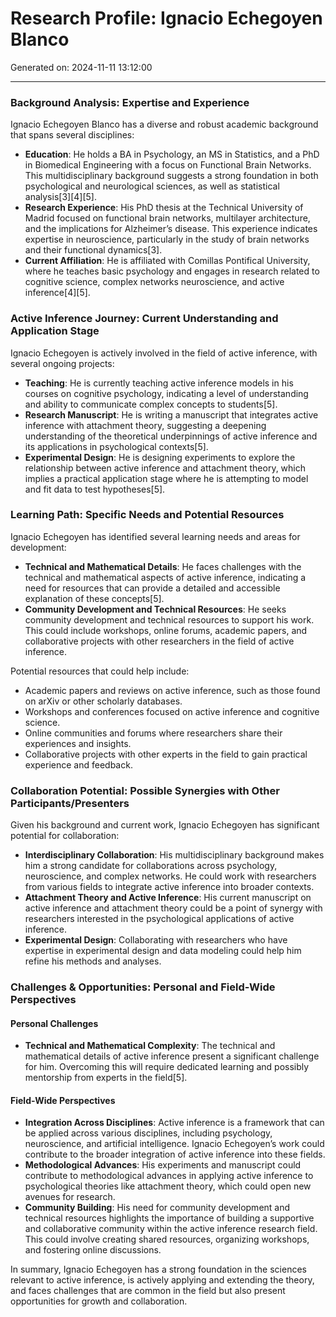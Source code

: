 # Research Profile: Ignacio Echegoyen Blanco

Generated on: 2024-11-11 13:12:00

---

### Background Analysis: Expertise and Experience

Ignacio Echegoyen Blanco has a diverse and robust academic background that spans several disciplines:

- **Education**: He holds a BA in Psychology, an MS in Statistics, and a PhD in Biomedical Engineering with a focus on Functional Brain Networks. This multidisciplinary background suggests a strong foundation in both psychological and neurological sciences, as well as statistical analysis[3][4][5].
- **Research Experience**: His PhD thesis at the Technical University of Madrid focused on functional brain networks, multilayer architecture, and the implications for Alzheimer’s disease. This experience indicates expertise in neuroscience, particularly in the study of brain networks and their functional dynamics[3].
- **Current Affiliation**: He is affiliated with Comillas Pontifical University, where he teaches basic psychology and engages in research related to cognitive science, complex networks neuroscience, and active inference[4][5].

### Active Inference Journey: Current Understanding and Application Stage

Ignacio Echegoyen is actively involved in the field of active inference, with several ongoing projects:

- **Teaching**: He is currently teaching active inference models in his courses on cognitive psychology, indicating a level of understanding and ability to communicate complex concepts to students[5].
- **Research Manuscript**: He is writing a manuscript that integrates active inference with attachment theory, suggesting a deepening understanding of the theoretical underpinnings of active inference and its applications in psychological contexts[5].
- **Experimental Design**: He is designing experiments to explore the relationship between active inference and attachment theory, which implies a practical application stage where he is attempting to model and fit data to test hypotheses[5].

### Learning Path: Specific Needs and Potential Resources

Ignacio Echegoyen has identified several learning needs and areas for development:

- **Technical and Mathematical Details**: He faces challenges with the technical and mathematical aspects of active inference, indicating a need for resources that can provide a detailed and accessible explanation of these concepts[5].
- **Community Development and Technical Resources**: He seeks community development and technical resources to support his work. This could include workshops, online forums, academic papers, and collaborative projects with other researchers in the field of active inference.

Potential resources that could help include:
  - Academic papers and reviews on active inference, such as those found on arXiv or other scholarly databases.
  - Workshops and conferences focused on active inference and cognitive science.
  - Online communities and forums where researchers share their experiences and insights.
  - Collaborative projects with other experts in the field to gain practical experience and feedback.

### Collaboration Potential: Possible Synergies with Other Participants/Presenters

Given his background and current work, Ignacio Echegoyen has significant potential for collaboration:

- **Interdisciplinary Collaboration**: His multidisciplinary background makes him a strong candidate for collaborations across psychology, neuroscience, and complex networks. He could work with researchers from various fields to integrate active inference into broader contexts.
- **Attachment Theory and Active Inference**: His current manuscript on active inference and attachment theory could be a point of synergy with researchers interested in the psychological applications of active inference.
- **Experimental Design**: Collaborating with researchers who have expertise in experimental design and data modeling could help him refine his methods and analyses.

### Challenges & Opportunities: Personal and Field-Wide Perspectives

#### Personal Challenges

- **Technical and Mathematical Complexity**: The technical and mathematical details of active inference present a significant challenge for him. Overcoming this will require dedicated learning and possibly mentorship from experts in the field[5].

#### Field-Wide Perspectives

- **Integration Across Disciplines**: Active inference is a framework that can be applied across various disciplines, including psychology, neuroscience, and artificial intelligence. Ignacio Echegoyen’s work could contribute to the broader integration of active inference into these fields.
- **Methodological Advances**: His experiments and manuscript could contribute to methodological advances in applying active inference to psychological theories like attachment theory, which could open new avenues for research.
- **Community Building**: His need for community development and technical resources highlights the importance of building a supportive and collaborative community within the active inference research field. This could involve creating shared resources, organizing workshops, and fostering online discussions.

In summary, Ignacio Echegoyen has a strong foundation in the sciences relevant to active inference, is actively applying and extending the theory, and faces challenges that are common in the field but also present opportunities for growth and collaboration.
